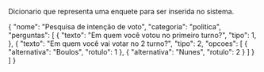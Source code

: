 Dicionario que representa uma enquete para ser inserida no sistema.

{
    "nome": "Pesquisa de intenção de voto",
    "categoria": "politica",
    "perguntas": [
        {
            "texto": "Em quem você votou no primeiro turno?",
            "tipo": 1,
        },
        {
            "texto": "Em quem você vai votar no 2 turno?",
            "tipo": 2,
            "opcoes": [
                {
                    "alternativa": "Boulos",
                    "rotulo": 1
                },
                {
                    "alternativa": "Nunes",
                    "rotulo": 2
                }
            ]
        }
    ]
}